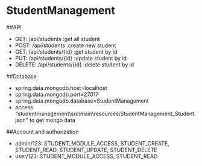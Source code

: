 # StudentManagement

##API
* GET: /api/students :get all student
* POST: /api/students :create new student
* GET: /api/students/{id} :get student by id
* PUT: /api/students/{id} :update student by id
* DELETE: /api/students/{id} :delete student by id 


##Database
* spring.data.mongodb.host=localhost
* spring.data.mongodb.port=27017
* spring.data.mongodb.database=StudentManagement
* access "studentmanagement\src\main\resources\StudentManagement_Student.json" to get mongo data

##Account and authorization
* admin/123: STUDENT_MODULE_ACCESS, STUDENT_CREATE, STUDENT_READ, STUDENT_UPDATE, STUDENT_DELETE
* user/123: STUDENT_MODULE_ACCESS, STUDENT_READ